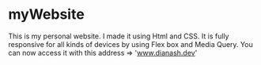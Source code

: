 # myWebsite
This is my personal website. I made it using Html and CSS. 
It is fully responsive for all kinds of devices by using Flex box and Media Query. 
You can now access it with this address => 'www.dianash.dev'
